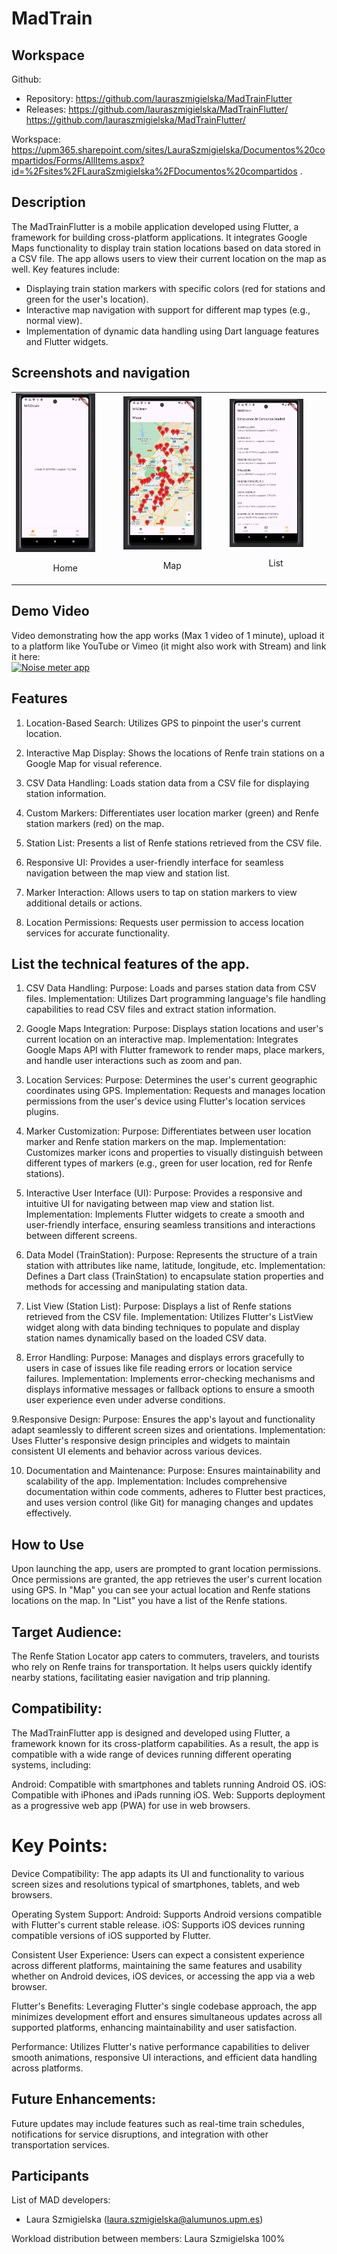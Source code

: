 # MadTrain

## Workspace 
Github:  
- Repository: https://github.com/lauraszmigielska/MadTrainFlutter
- Releases:
  https://github.com/lauraszmigielska/MadTrainFlutter/
  https://github.com/lauraszmigielska/MadTrainFlutter/


Workspace: https://upm365.sharepoint.com/sites/LauraSzmigielska/Documentos%20compartidos/Forms/AllItems.aspx?id=%2Fsites%2FLauraSzmigielska%2FDocumentos%20compartidos .  
  

## Description
The MadTrainFlutter is a mobile application developed using Flutter, a framework for building cross-platform applications. It integrates Google Maps functionality to display train station locations based on data stored in a CSV file. The app allows users to view their current location on the map as well. Key features include:

- Displaying train station markers with specific colors (red for stations and green for the user's location).
- Interactive map navigation with support for different map types (e.g., normal view).
- Implementation of dynamic data handling using Dart language features and Flutter widgets.


## Screenshots and navigation

<table>
  <tr>
    <td>
      <img src="home.JPG" width="80%" alt="Home"/>
      <p align="center">Home</p>
    </td>
    <td>
      <img src="map.JPG" width="80%" alt="Map"/>
      <p align="center">Map</p>
    </td>
    <td>
      <img src="list.JPG" width="80%" alt="List"/>
      <p align="center">List</p>
    </td>
  </tr>
</table>


## Demo Video
Video demonstrating how the app works (Max 1 video of 1 minute), upload it to a platform like YouTube or Vimeo (it might also work with Stream) and link it here:  
<a href="https://youtube.com/shorts/VtRtD-xNA2U?feature=share">
<img src="img/thumb.png" alt="Noise meter app" width="100" /> 
</a>


## Features
1. Location-Based Search: Utilizes GPS to pinpoint the user's current location.

2. Interactive Map Display: Shows the locations of Renfe train stations on a Google Map for visual reference.

3. CSV Data Handling: Loads station data from a CSV file for displaying station information.

4. Custom Markers: Differentiates user location marker (green) and Renfe station markers (red) on the map.

5. Station List: Presents a list of Renfe stations retrieved from the CSV file.

6. Responsive UI: Provides a user-friendly interface for seamless navigation between the map view and station list.

7. Marker Interaction: Allows users to tap on station markers to view additional details or actions.

8. Location Permissions: Requests user permission to access location services for accurate functionality.


## List the **technical** features of the app.
1. CSV Data Handling:
Purpose: Loads and parses station data from CSV files.
Implementation: Utilizes Dart programming language's file handling capabilities to read CSV files and extract station information.

2. Google Maps Integration:
Purpose: Displays station locations and user's current location on an interactive map.
Implementation: Integrates Google Maps API with Flutter framework to render maps, place markers, and handle user interactions such as zoom and pan.

3. Location Services:
Purpose: Determines the user's current geographic coordinates using GPS.
Implementation: Requests and manages location permissions from the user's device using Flutter's location services plugins.

4. Marker Customization:
Purpose: Differentiates between user location marker and Renfe station markers on the map.
Implementation: Customizes marker icons and properties to visually distinguish between different types of markers (e.g., green for user location, red for Renfe stations).

5. Interactive User Interface (UI):
Purpose: Provides a responsive and intuitive UI for navigating between map view and station list.
Implementation: Implements Flutter widgets to create a smooth and user-friendly interface, ensuring seamless transitions and interactions between different screens.

6. Data Model (TrainStation):
Purpose: Represents the structure of a train station with attributes like name, latitude, longitude, etc.
Implementation: Defines a Dart class (TrainStation) to encapsulate station properties and methods for accessing and manipulating station data.

7. List View (Station List):
Purpose: Displays a list of Renfe stations retrieved from the CSV file.
Implementation: Utilizes Flutter's ListView widget along with data binding techniques to populate and display station names dynamically based on the loaded CSV data.

8. Error Handling:
Purpose: Manages and displays errors gracefully to users in case of issues like file reading errors or location service failures.
Implementation: Implements error-checking mechanisms and displays informative messages or fallback options to ensure a smooth user experience even under adverse conditions.

9.Responsive Design:
Purpose: Ensures the app's layout and functionality adapt seamlessly to different screen sizes and orientations.
Implementation: Uses Flutter's responsive design principles and widgets to maintain consistent UI elements and behavior across various devices.

10. Documentation and Maintenance:
Purpose: Ensures maintainability and scalability of the app.
Implementation: Includes comprehensive documentation within code comments, adheres to Flutter best practices, and uses version control (like Git) for managing changes and updates effectively.


## How to Use
Upon launching the app, users are prompted to grant location permissions.
Once permissions are granted, the app retrieves the user's current location using GPS.
In "Map" you can see your actual location and Renfe stations locations on the map.
In "List" you have a list of the Renfe stations.


## Target Audience:

The Renfe Station Locator app caters to commuters, travelers, and tourists who rely on Renfe trains for transportation. It helps users quickly identify nearby stations, facilitating easier navigation and trip planning.


## Compatibility:

The MadTrainFlutter app is designed and developed using Flutter, a framework known for its cross-platform capabilities. As a result, the app is compatible with a wide range of devices running different operating systems, including:

Android: Compatible with smartphones and tablets running Android OS.
iOS: Compatible with iPhones and iPads running iOS.
Web: Supports deployment as a progressive web app (PWA) for use in web browsers.

# Key Points:
Device Compatibility: The app adapts its UI and functionality to various screen sizes and resolutions typical of smartphones, tablets, and web browsers.

Operating System Support:
Android: Supports Android versions compatible with Flutter's current stable release.
iOS: Supports iOS devices running compatible versions of iOS supported by Flutter.

Consistent User Experience: Users can expect a consistent experience across different platforms, maintaining the same features and usability whether on Android devices, iOS devices, or accessing the app via a web browser.

Flutter's Benefits: Leveraging Flutter's single codebase approach, the app minimizes development effort and ensures simultaneous updates across all supported platforms, enhancing maintainability and user satisfaction.

Performance: Utilizes Flutter's native performance capabilities to deliver smooth animations, responsive UI interactions, and efficient data handling across platforms.


## Future Enhancements:

Future updates may include features such as real-time train schedules, notifications for service disruptions, and integration with other transportation services.


## Participants
List of MAD developers:
- Laura Szmigielska (laura.szmigielska@alumunos.upm.es) 

Workload distribution between members: Laura Szmigielska 100%
